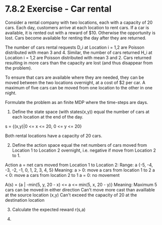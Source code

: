 # 7.8.2 Exercise - Car rental

Consider a rental company with two locations, each with a capacity of 20 cars. Each day, customers arrive at each location to rent cars. If a car is available, it is rented out with a reward of $10. Otherwise the opportunity is lost. Cars become available for renting the day after they are returned.

The number of cars rental requests D_i at Location i = 1,2 are Poisson distributed with mean 3 and 4. Similar, the number of cars returned H_i at Location i = 1,2
are Poisson distributed with mean 3 and 2. Cars returned resulting in more cars than the capacity are lost (and thus disappear from the problem).

To ensure that cars are available where they are needed, they can be moved between the two locations overnight, at a cost of $2 per car. A maximum of five cars can be moved from one location to the other in one night.

Formulate the problem as an finite MDP where the time-steps are days.

1. Define the state space (with states(x,y)) equal the number of cars at each location at the end of the day.

s = {(x,y)|0 <= x <= 20, 0 <= y <= 20} 

Both rental locations have a capacity of 20 cars.

2. Define the action space equal the net numbers of cars moved from Location 1 to Location 2 overnight, i.e. negative if move from Location 2 to 1.

Action a = net cars moved from Location 1 to Location 2: 
Range: a {-5, -4, -3, -2, -1, 0, 1, 2, 3, 4, 5}
Meaning:
  a > 0: move a cars from location 1 to 2
  a < 0: move a cars from location 2 to 1
  a = 0: no movement



A(s) = {a | -min(5, y, 20 - x) <= a <= min(5, x, 20 - y)}
Meaning: 
  Maximum 5 cars can be moved in either direction
  Can't move more cast than availlable at the source location (x,y)
  Can't exceed the capacity of 20 at the destination location

3. Calculate the expected reward r(s,a)

4. 

